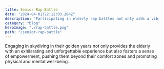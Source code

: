 ```yaml
---
title: Senior Rap Battle
date: "2024-04-01T22:12:03.284Z"
description: "Participating in elderly rap battles not only adds a vibrant and entertaining dimension to their lives but also cultivates cognitive agility, creativity, and a strong sense of camaraderie, enhancing the overall mental and social well-being of seniors."
category: "blog"
heroImage: "./rap-battle.png"
path: "/senior-rap-battle"
---
```


Engaging in skydiving in their golden years not only provides the elderly with an exhilarating and unforgettable experience but also fosters a sense of empowerment, pushing them beyond their comfort zones and promoting physical and mental well-being.
